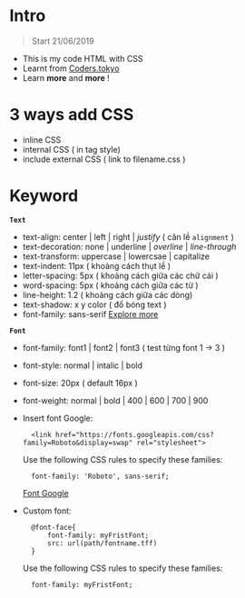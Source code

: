 # **Intro**

> Start 21/06/2019
 - This is my code HTML with CSS
 - Learnt from [Coders.tokyo](https://coders.tokyo/)
 - Learn **more** and **more** !
# **3 ways add CSS**
- inline CSS
- internal CSS ( in tag style)
- include external CSS ( link  to filename.css )
# **Keyword** 
**`Text`**
- text-align: center | left | right | *justify* ( căn lề `alignment` ) 
- text-decoration: none | underline | *overline* | *line-through*
- text-transform: uppercase | lowercsae | capitalize
- text-indent: 11px ( khoảng cách thụt lề )
- letter-spacing: 5px ( khoảng cách giữa các chữ cái )
- word-spacing: 5px ( khoảng cách giữa các từ )
- line-height: 1.2 ( khoảng cách giữa các dòng)
- text-shadow: x y color ( đổ bóng text )
- font-family: sans-serif
[Explore more](https://adam-marsden.co.uk/css-cheat-sheet)

**`Font`**
- font-family: font1 | font2 | font3 ( test từng font 1 -> 3 )
- font-style: normal | intalic | bold
- font-size: 20px ( default 16px )
- font-weight: normal | bold | 400 | 600 | 700 | 900
- Insert font Google:

		<link href="https://fonts.googleapis.com/css?family=Roboto&display=swap" rel="stylesheet">
		
 	Use the following CSS rules to specify these families:
		 
		font-family: 'Roboto', sans-serif;
		
 	[Font Google](https://fonts.google.com/)
- Custom font:

		@font-face{
			font-family: myFristFont;
			src: url(path/fontname.tff)
		}
 	Use the following CSS rules to specify these families:

		font-family: myFristFont;


